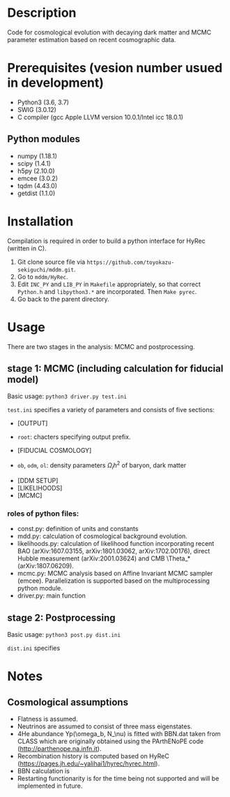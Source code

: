# Description
Code for cosmological evolution with decaying dark matter and MCMC parameter estimation based on recent cosmographic data.

# Prerequisites (vesion number usued in development)
* Python3 (3.6, 3.7)
* SWIG (3.0.12)
* C compiler (gcc Apple LLVM version 10.0.1/Intel icc 18.0.1)

## Python modules
* numpy (1.18.1)
* scipy (1.4.1)
* h5py (2.10.0)
* emcee (3.0.2)
* tqdm (4.43.0)
* getdist (1.1.0)

# Installation
Compilation is required in order to build a python interface for HyRec (written in C).
1. Git clone source file via `https://github.com/toyokazu-sekiguchi/mddm.git`.
2. Go to `mddm/HyRec`.
3. Edit `INC_PY` and `LIB_PY` in `Makefile` appropriately, so that correct `Python.h` and `libpython3.*` are incorporated. Then `Make pyrec`.
4. Go back to the parent directory. 

# Usage
There are two stages in the analysis: MCMC and postprocessing.

## stage 1: MCMC (including calculation for fiducial model)
Basic usage:
`python3 driver.py test.ini`

`test.ini` specifies a variety of parameters and consists of five sections:
* [OUTPUT]
 - `root`: chacters specifying output prefix.
* [FIDUCIAL COSMOLOGY]
 - `ob`, `odm`, `ol`: density parameters $\Omega_ih^2$ of baryon, dark matter 
* [DDM SETUP]
* [LIKELIHOODS]
* [MCMC]



### roles of python files:
* const.py: definition of units and constants
* mdd.py: calculation of cosmological background evolution. 
* likelihoods.py: calculation of likelihood function incorporating recent BAO (arXiv:1607.03155, arXiv:1801.03062, arXiv:1702.00176), direct Hubble measurement (arXiv:2001.03624) and CMB \Theta_* (arXiv:1807.06209).
* mcmc.py: MCMC analysis based on Affine Invariant MCMC sampler (emcee). Parallelization is supported based on the multiprocessing python module.
* driver.py: main function

## stage 2: Postprocessing
Basic usage:
`python3 post.py dist.ini`

`dist.ini` specifies 

# Notes
## Cosmological assumptions
* Flatness is assumed.
* Neutrinos are assumed to consist of three mass eigenstates.
* 4He abundance Yp(\omega_b, N_\nu) is fitted with BBN.dat taken from CLASS which are originally obtained using the PArthENoPE code (http://parthenope.na.infn.it).
* Recombination history is computed based on HyReC (https://pages.jh.edu/~yalihai1/hyrec/hyrec.html).
* BBN calculation is 
* Restarting functionarity is for the time being not supported and will be implemented in future.
